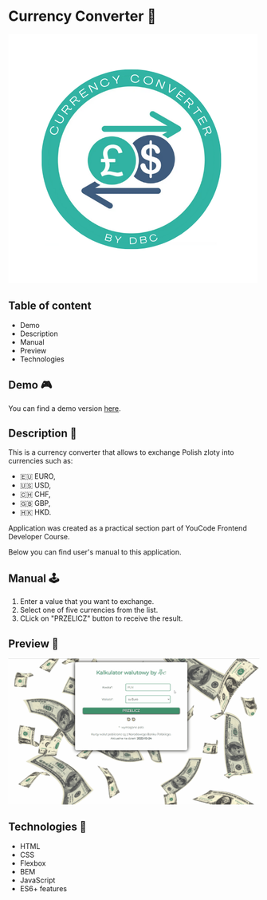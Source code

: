 # Currency Converter 💱

![Bartek](https://github.com/bartekdbc/currency-converter/blob/main/images/share.png)

## Table of content 

- Demo
- Description
- Manual
- Preview
- Technologies

## Demo 🎮

You can find a demo version [here](https://bartekdbc.github.io/currency-converter/).

## Description 📖

This is a currency converter that allows to exchange Polish zloty into currencies such as:

- 🇪🇺 EURO,
- 🇺🇸 USD,
- 🇨🇭 CHF,
- 🇬🇧 GBP, 
- 🇭🇰 HKD.

Application was created as a practical section part of  YouCode Frontend Developer Course.

Below you can find user's manual to this application.

## Manual 🕹️

1. Enter a value that you want to exchange.
2. Select one of five currencies from the list.
3. CLick on "PRZELICZ" button to receive the result.

## Preview 👀

![Preview](https://github.com/bartekdbc/currency-converter/blob/main/images/Manual.gif)

## Technologies 🤖

- HTML
- CSS
- Flexbox
- BEM
- JavaScript
- ES6+ features
